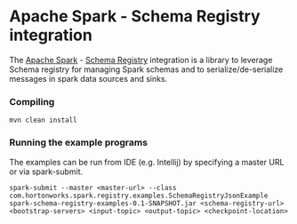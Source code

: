# Apache Spark - Schema Registry integration

The [Apache Spark](https://spark.apache.org/) - [Schema Registry](https://github.com/hortonworks/registry) integration is a library to leverage Schema registry for managing Spark schemas and to serialize/de-serialize messages in spark data sources and sinks.

### Compiling

    mvn clean install

### Running the example programs

The examples can be run from IDE (e.g. Intellij) by specifying a master URL or via spark-submit.

    spark-submit --master <master-url> --class com.hortonworks.spark.registry.examples.SchemaRegistryJsonExample
    spark-schema-registry-examples-0.1-SNAPSHOT.jar <schema-registry-url> <bootstrap-servers> <input-topic> <output-topic> <checkpoint-location>